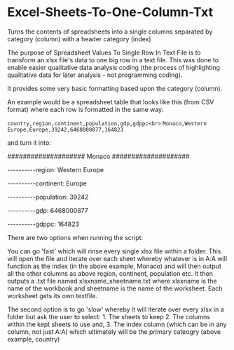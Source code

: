 # Excel-Sheets-To-One-Column-Txt
Turns the contents of spreadsheets into a single columns separated by category (column) with a header category (index)

The purpose of Spreadsheet Values To Single Row In Text File is to transform an xlsx file's data to one big row in a text file.
This was done to enable easier qualitative data analysis coding (the process of highlighting qualitative data for later analysis - 
not programming coding).

It provides some very basic formatting based upon the category (column).

An example would be a spreadsheet table that looks like this (from CSV format) where each row is formatted in the same way:

`country,region,continent,population,gdp,gdppc<br>`
`Monaco,Western Europe,Europe,39242,6468000877,164823`

and turn it into:

####################
Monaco
####################

----------region: 
Western Europe

----------continent: 
Europe

----------population: 
39242

----------gdp: 
6468000877

----------gdppc: 
164823

There are two options when running the script:

You can go 'fast' which will rinse every single xlsx file within a folder.
This will open the file and iterate over each sheet whereby whatever is in A:A will function as the index (in the above example, Monaco)
and will then output all the other columns as above region, continent, population etc.
It then outputs a .txt file named xlsxname_sheetname.txt where xlsxname is the name of the workbook and sheetname is the name of the worksheet.
Each worksheet gets its own textfile.

The second option is to go 'slow' whereby it will iterate over every xlsx in a folder but ask the user to select:
	1. The sheets to keep
	2. The columns within the kept sheets to use and,
	3. The index column (which can be in any column, not just A:A) which ultimately will be the primary cateogry (above example, country)
